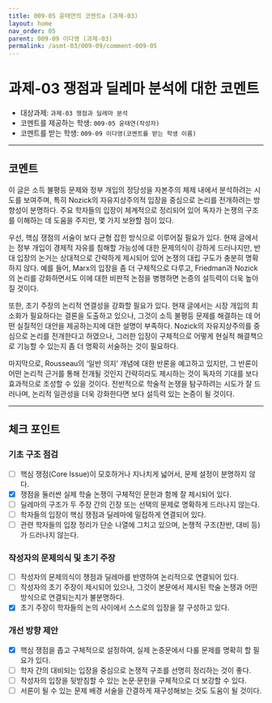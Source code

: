 ```yaml
---
title: 009-05 윤태연의 코멘트a (과제-03) 
layout: home
nav_order: 05
parent: 009-09 이다영 (과제-03)
permalink: /asmt-03/009-09/comment-009-05
---
```


# 과제-03 쟁점과 딜레마 분석에 대한 코멘트

- 대상과제: `과제-03 쟁점과 딜레마 분석`
- 코멘트를 제공하는 학생: `009-05 윤태연(작성자)` 
- 코멘트를 받는 학생: `009-09 이다영(코멘트를 받는 학생 이름)` 

---

## 코멘트

이 글은 소득 불평등 문제와 정부 개입의 정당성을 자본주의 체제 내에서 분석하려는 시도를 보여주며, 특히 Nozick의 자유지상주의적 입장을 중심으로 논리를 전개하려는 방향성이 분명하다. 주요 학자들의 입장이 체계적으로 정리되어 있어 독자가 논쟁의 구조를 이해하는 데 도움을 주지만, 몇 가지 보완할 점이 있다.

우선, 핵심 쟁점의 서술이 보다 균형 잡힌 방식으로 이루어질 필요가 있다. 현재 글에서는 정부 개입이 경제적 자유를 침해할 가능성에 대한 문제의식이 강하게 드러나지만, 반대 입장의 논거는 상대적으로 간략하게 제시되어 있어 논쟁의 대립 구도가 충분히 명확하지 않다. 예를 들어, Marx의 입장을 좀 더 구체적으로 다루고, Friedman과 Nozick의 논리를 강화하면서도 이에 대한 비판적 논점을 병행하면 논증의 설득력이 더욱 높아질 것이다.

또한, 초기 주장의 논리적 연결성을 강화할 필요가 있다. 현재 글에서는 시장 개입의 최소화가 필요하다는 결론을 도출하고 있으나, 그것이 소득 불평등 문제를 해결하는 데 어떤 실질적인 대안을 제공하는지에 대한 설명이 부족하다. Nozick의 자유지상주의를 중심으로 논리를 전개한다고 하였으나, 그러한 입장이 구체적으로 어떻게 현실적 해결책으로 기능할 수 있는지 좀 더 명확히 서술하는 것이 필요하다.

마지막으로, Rousseau의 ‘일반 의지’ 개념에 대한 반론을 예고하고 있지만, 그 반론이 어떤 논리적 근거를 통해 전개될 것인지 간략히라도 제시하는 것이 독자의 기대를 보다 효과적으로 조성할 수 있을 것이다. 전반적으로 학술적 논쟁을 탐구하려는 시도가 잘 드러나며, 논리적 일관성을 더욱 강화한다면 보다 설득력 있는 논증이 될 것이다.

---

## 체크 포인트

### **기초 구조 점검**
- [ ] 핵심 쟁점(Core Issue)이 모호하거나 지나치게 넓어서, 문제 설정이 분명하지 않다.
- [x] 쟁점을 둘러싼 실제 학술 논쟁이 구체적인 문헌과 함께 잘 제시되어 있다.
- [ ] 딜레마의 구조가 두 주장 간의 긴장 또는 선택의 문제로 명확하게 드러나지 않는다.
- [ ] 학자들의 입장이 핵심 쟁점과 딜레마에 밀접하게 연결되어 있다.
- [ ] 관련 학자들의 입장 정리가 단순 나열에 그치고 있으며, 논쟁적 구조(찬반, 대비 등)가 드러나지 않는다.

### **작성자의 문제의식 및 초기 주장**
- [ ] 작성자의 문제의식이 쟁점과 딜레마를 반영하여 논리적으로 연결되어 있다.
- [ ] 작성자의 초기 주장이 제시되어 있으나, 그것이 본문에서 제시된 학술 논쟁과 어떤 방식으로 연결되는지가 불분명하다.
- [x] 초기 주장이 학자들의 논의 사이에서 스스로의 입장을 잘 구성하고 있다.

### **개선 방향 제안**
- [x] 핵심 쟁점을 좁고 구체적으로 설정하여, 실제 논증문에서 다룰 문제를 명확히 할 필요가 있다.
- [ ] 학자 간의 대비되는 입장을 중심으로 논쟁적 구조를 선명히 정리하는 것이 좋다.
- [ ] 작성자의 입장을 뒷받침할 수 있는 논문·문헌을 구체적으로 더 보강할 수 있다.
- [ ] 서론이 될 수 있는 문제 배경 서술을 간결하게 재구성해보는 것도 도움이 될 것이다.

